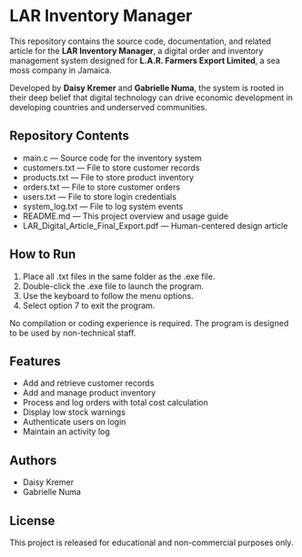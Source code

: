 # LAR Inventory Manager

This repository contains the source code, documentation, and related article for the **LAR Inventory Manager**, a digital order and inventory management system designed for **L.A.R. Farmers Export Limited**, a sea moss company in Jamaica.

Developed by **Daisy Kremer** and **Gabrielle Numa**, the system is rooted in their deep belief that digital technology can drive economic development in developing countries and underserved communities.


## Repository Contents

- main.c — Source code for the inventory system
- customers.txt — File to store customer records
- products.txt — File to store product inventory
- orders.txt — File to store customer orders
- users.txt — File to store login credentials
- system_log.txt — File to log system events
- README.md — This project overview and usage guide
- LAR_Digital_Article_Final_Export.pdf — Human-centered design article


## How to Run

1. Place all .txt files in the same folder as the .exe file.
2. Double-click the .exe file to launch the program.
3. Use the keyboard to follow the menu options.
4. Select option 7 to exit the program.

No compilation or coding experience is required. The program is designed to be used by non-technical staff.


## Features

- Add and retrieve customer records
- Add and manage product inventory
- Process and log orders with total cost calculation
- Display low stock warnings
- Authenticate users on login
- Maintain an activity log


## Authors

- Daisy Kremer
- Gabrielle Numa


## License

This project is released for educational and non-commercial purposes only.

